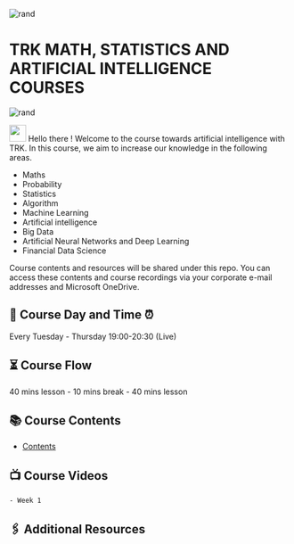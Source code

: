 ![rand](https://rand-xyz.now.sh/api/hello)
</p>

# TRK MATH, STATISTICS AND ARTIFICIAL INTELLIGENCE COURSES

![rand](https://rand-xyz.now.sh/api/hello)
</p>

<img src="https://media.giphy.com/media/hvRJCLFzcasrR4ia7z/giphy.gif" width="30px"></h2>	Hello there !
Welcome to the course towards artificial intelligence with TRK. In this course, we aim to increase our knowledge in the following areas.

- Maths
- Probability
- Statistics
- Algorithm
- Machine Learning
- Artificial intelligence
- Big Data
- Artificial Neural Networks and Deep Learning
- Financial Data Science

 Course contents and resources will be shared under this repo. You can access these contents and course recordings via your corporate e-mail addresses and Microsoft OneDrive.
## :date: Course Day and Time :alarm_clock: 
Every Tuesday - Thursday 19:00-20:30 (Live)

## :hourglass_flowing_sand:	Course Flow
40 mins lesson - 10 mins break - 40 mins lesson

## :books:	Course Contents
  - [Contents](https://trktech.sharepoint.com/:b:/s/TRKCourses/EYCsSIdtTvZOvoDa0nYXrGUB4Gt7Z2jEJA3Y31RXqowMFg?e=FLuXM0)


## :tv: Course Videos

    - Week 1

## :paperclips: Additional Resources


